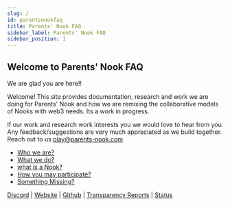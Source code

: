 ```yaml
---
slug: /
id: parentsnookfaq
title: Parents' Nook FAQ
sidebar_label: Parents' Nook FAQ
sidebar_position: 1
---
```



## Welcome to Parents' Nook FAQ

We are glad you are here!!

Welcome! This site provides documentation, research and work we are doing for Parents' Nook and how we are remixing the collaborative models of Nooks with web3 needs. Its a work in progress.

If our work and research work interests you we would love to hear from you. Any feedback/suggestions are very much appreciated as we build together. Reach out to us play@parents-nook.com

<ul>
<li><a href="Who we are">Who we are?</a></li>
<li><a href="what we do">What we do?</a></li>
<li><a href="#what is a Nook?">what is a Nook?</a></li>
<li><a href="#How you may participate?">How you may participate?</a></li>
<li><a href="#something-missing">Something Missing?</a></li>
</ul>



<p><a href="https://discord.gg/7hvTycdNcK" target="_blank" rel="noopener noreferrer">Discord</a> | <a href="https://writings.flashbots.net" target="_blank" rel="noopener noreferrer">Website</a> | <a href="https://github.com/flashbots/pm" target="_blank" rel="noopener noreferrer">Github</a> | <a href="https://writings.flashbots.net/writings/tags/transparency-report" target="_blank" rel="noopener noreferrer">Transparency Reports</a> | <a href="https://status.flashbots.net" target="_blank" rel="noopener noreferrer">Status</a></p>

 





